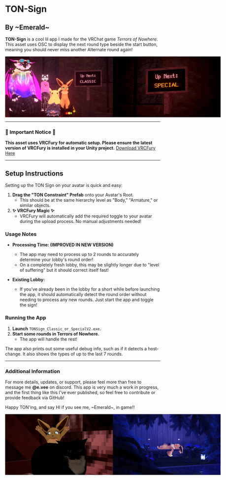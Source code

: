 # TON-Sign
## By \~Emerald~
**TON-Sign** is a cool lil app I made for the VRChat game *Terrors of Nowhere*. This asset uses OSC to display the next round type beside the start button, meaning you should never miss another Alternate round again!

<div style="display: flex; justify-content: space-around;">
  <img src="VRCPreview.jpg" alt="Thanks to the people who helped me test!" width="350"/>
  <img src="VRCPreview2.jpg" alt="Preview Photo" width="350"/>
</div>

---

### 🚨 Important Notice 🚨
**This asset uses VRCFury for automatic setup. Please ensure the latest version of VRCFury is installed in your Unity project.**
[Download VRCFury Here](https://vrcfury.com/download)

---

## Setup Instructions

Setting up the TON Sign on your avatar is quick and easy:

1. **Drag the "TON Constraint" Prefab** onto your Avatar's Root.
   - This should be at the same hierarchy level as "Body," "Armature," or similar objects.
2. **✨ VRCFury Magic ✨**
   - VRCFury will automatically add the required toggle to your avatar during the upload process. No manual adjustments needed!

### Usage Notes

- **Processing Time: (IMPROVED IN NEW VERSION)** 
  - The app may need to process up to 2 rounds to accurately determine your lobby's round order!
  - On a completely fresh lobby, this may be slightly longer due to "level of suffering" but it should correct itself fast!
  
- **Existing Lobby:** 
  - If you’ve already been in the lobby for a short while before launching the app, it should automatically detect the round order without needing to process any new rounds. Just start the app and toggle the sign!

### Running the App

1. **Launch** `TONSign_Classic_or_SpecialV2.exe`.
2. **Start some rounds in Terrors of Nowhere.** 
   - The app will handle the rest!

The app also prints out some useful debug info, such as if it detects a host-change. It also shows the types of up to the last 7 rounds.

---

### Additional Information

For more details, updates, or support, please feel more than free to message me **@e.vee** on discord. This app is very much a work in progress, and the first thing like this I've ever published, so feel free to contribute or provide feedback via GitHub!

Happy TON'ing, and say HI if you see me, \~Emerald~, in game!!
<div style="display: flex; justify-content: space-around;">
  <img src="anotherEevee.jpg" alt="yippeee" width="350"/>
  <img src="sleebyvee_zzz.jpg" alt="so sleepy zzz" width="350"/>
</div>
